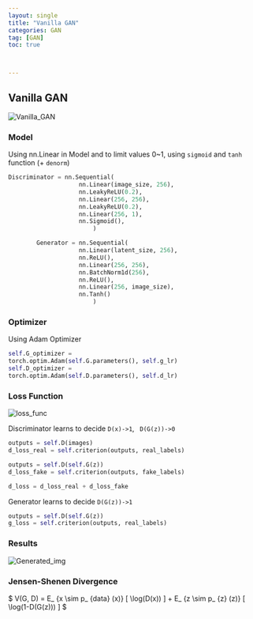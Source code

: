 ```yaml
---
layout: single
title: "Vanilla GAN"
categories: GAN
tag: [GAN]
toc: true



---
```


## Vanilla GAN

![Vanilla_GAN](../../images/Vanilla_GAN.png)

### Model

Using nn.Linear in Model and to limit values 0~1, using ```sigmoid``` and ```tanh``` function (+ ```denorm```)

```python
Discriminator = nn.Sequential(
            		nn.Linear(image_size, 256),
            		nn.LeakyReLU(0.2),
            		nn.Linear(256, 256),
            		nn.LeakyReLU(0.2),
            		nn.Linear(256, 1),
            		nn.Sigmoid(),
        				)

		Generator = nn.Sequential(
            		nn.Linear(latent_size, 256),
            		nn.ReLU(),
            		nn.Linear(256, 256),
            		nn.BatchNorm1d(256),
            		nn.ReLU(),
            		nn.Linear(256, image_size),
            		nn.Tanh()
        				)
```

### Optimizer

Using Adam Optimizer

```python
self.G_optimizer =
torch.optim.Adam(self.G.parameters(), self.g_lr)
self.D_optimizer =
torch.optim.Adam(self.D.parameters(), self.d_lr)
```

### Loss Function

![loss_func](../../images/loss_func.png)

Discriminator learns to decide ``D(x)->1``, `` D(G(z))->0``

```python
outputs = self.D(images)
d_loss_real = self.criterion(outputs, real_labels)

outputs = self.D(self.G(z))
d_loss_fake = self.criterion(outputs, fake_labels)

d_loss = d_loss_real + d_loss_fake
```

Generator learns to decide ``D(G(z))->1``

```python
outputs = self.D(self.G(z))
g_loss = self.criterion(outputs, real_labels)
```

### Results

![Generated_img](../../images/Generated_img.png)

### Jensen-Shenen Divergence

$ V(G, D) = E_ {x \sim p_ {data} (x)} [ \log(D(x)) ] + E_ {z \sim p_ {z} (z)} [ \log(1-D(G(z))) ] $



